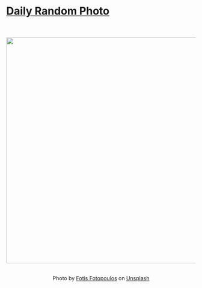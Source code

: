 # [Daily Random Photo](https://www.dailyrandomphoto.com/)

<div align="center">
  <br>
  <br>
  <a href="https://www.dailyrandomphoto.com/p/2021/2021-03-16/"><img src="https://images.unsplash.com/photo-1614589177137-c399318b55f7?crop=entropy&cs=tinysrgb&fit=max&fm=jpg&ixid=Mnw3NzUwOHwwfDF8cmFuZG9tfHx8fHx8fHx8MTYxNTg1MzEzMg&ixlib=rb-1.2.1&q=80&w=1080" width="600px"></a>
  <br>
  <br>
  <p class="has-text-grey">Photo by <a href="https://unsplash.com/@ffstop?utm_source=Daily%20Random%20Photo&amp;utm_medium=referral" target="_blank" rel="noopener noreferrer">Fotis Fotopoulos</a> on <a href="https://unsplash.com/photos/A35dZH6IZds?utm_source=Daily%20Random%20Photo&amp;utm_medium=referral" target="_blank" rel="noopener noreferrer">Unsplash</a></p>
</div>
